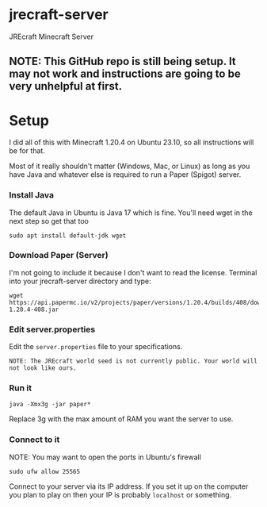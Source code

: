 # jrecraft-server

JREcraft Minecraft Server

## NOTE: This GitHub repo is still being setup. It may not work and instructions are going to be very unhelpful at first.

# Setup

I did all of this with Minecraft 1.20.4 on Ubuntu 23.10, so all instructions will be for that.

Most of it really shouldn't matter (Windows, Mac, or Linux) as long as you have Java and whatever else is required to run a Paper (Spigot) server.

### Install Java
The default Java in Ubuntu is Java 17 which is fine. You'll need wget in the next step so get that too

	sudo apt install default-jdk wget

### Download Paper (Server)
I'm not going to include it because I don't want to read the license.
Terminal into your jrecraft-server directory and type:

    wget https://api.papermc.io/v2/projects/paper/versions/1.20.4/builds/408/downloads/paper-1.20.4-408.jar

### Edit server.properties

Edit the `server.properties` file to your specifications.

`NOTE: The JREcraft world seed is not currently public. Your world will not look like ours.`

### Run it
	java -Xmx3g -jar paper*

Replace 3g with the max amount of RAM you want the server to use.

### Connect to it

NOTE: You may want to open the ports in Ubuntu's firewall

	sudo ufw allow 25565

Connect to your server via its IP address. If you set it up on the computer you plan to play on then your IP is probably `localhost`  or something.